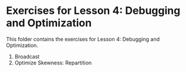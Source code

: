 # Exercises for Lesson 4: Debugging and Optimization

This folder contains the exercises for Lesson 4: Debugging and Optimization.

1. Broadcast
2. Optimize Skewness:  Repartition
